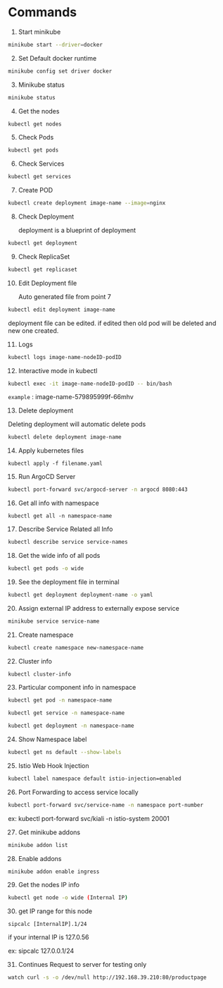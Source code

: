 # Commands

1. Start minikube

```bash
minikube start --driver=docker
```

2. Set Default docker runtime

```bash
minikube config set driver docker
```

3. Minikube status

```bash
minikube status
```

4. Get the nodes

```bash
kubectl get nodes
```

5. Check Pods

```bash
kubectl get pods
```

6. Check Services

```bash
kubectl get services
```

7. Create POD

```bash
kubectl create deployment image-name --image=nginx
```

8. Check Deployment

   deployment is a blueprint of deployment

```bash
kubectl get deployment
```

9. Check ReplicaSet

```bash
kubectl get replicaset
```

10. Edit Deployment file

    Auto generated file from point 7

```bash
kubectl edit deployment image-name
```

deployment file can be edited. if edited then old pod will be deleted and new one created.

11. Logs

```bash
kubectl logs image-name-nodeID-podID
```

12. Interactive mode in kubectl

```bash
kubectl exec -it image-name-nodeID-podID -- bin/bash
```

`example` : image-name-579895999f-66mhv

13. Delete deployment

Deleting deployment will automatic delete pods

```bash
kubectl delete deployment image-name
```

14. Apply kubernetes files

```
kubectl apply -f filename.yaml
```

15. Run ArgoCD Server

```bash
kubectl port-forward svc/argocd-server -n argocd 8080:443
```

16. Get all info with namespace

```
kubectl get all -n namespace-name
```

17. Describe Service Related all Info

```bash
kubectl describe service service-names
```

18. Get the wide info of all pods

```bash
kubectl get pods -o wide
```

19. See the deployment file in terminal

```bash
kubectl get deployment deployment-name -o yaml
```

20. Assign external IP address to externally expose service

```bash
minikube service service-name
```

21. Create namespace

```bash
kubectl create namespace new-namespace-name
```

22. Cluster info

```bash
kubectl cluster-info
```

23. Particular component info in namespace

```bash
kubectl get pod -n namespace-name

kubectl get service -n namespace-name

kubectl get deployment -n namespace-name
```

24. Show Namespace label

```bash
kubectl get ns default --show-labels
```

25. Istio Web Hook Injection

```bash
kubectl label namespace default istio-injection=enabled
```

26. Port Forwarding to access service locally

```bash
kubectl port-forward svc/service-name -n namespace port-number
```

ex: kubectl port-forward svc/kiali -n istio-system 20001

27. Get minikube addons

```bash
minikube addon list
```

28. Enable addons

```bash
minikube addon enable ingress
```

29. Get the nodes IP info

```bash
kubectl get node -o wide (Internal IP)
```

30. get IP range for this node

```
sipcalc [InternalIP].1/24
```

if your internal IP is 127.0.56

ex: sipcalc 127.0.0.1/24

31. Continues Request to server for testing only

```bash
watch curl -s -o /dev/null http://192.168.39.210:80/productpage
```
